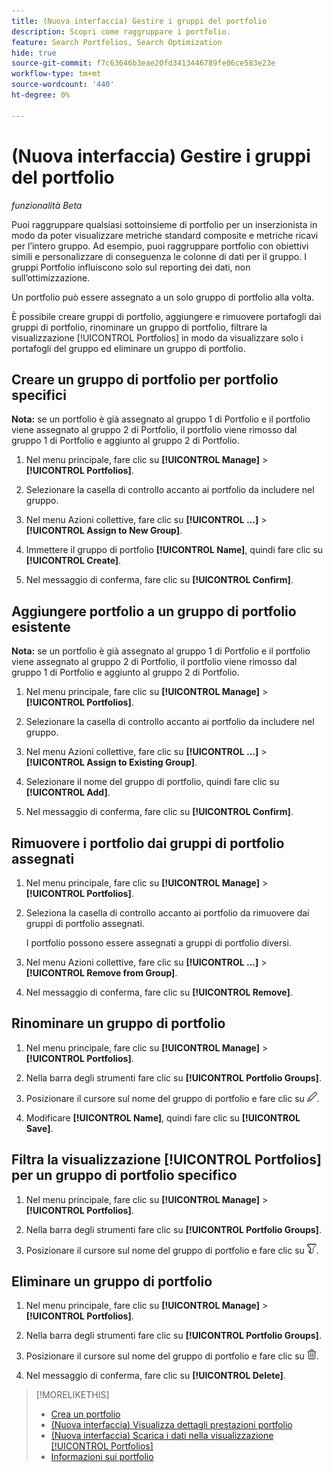 ```yaml
---
title: (Nuova interfaccia) Gestire i gruppi del portfolio
description: Scopri come raggruppare i portfolio.
feature: Search Portfolios, Search Optimization
hide: true
source-git-commit: f7c63646b3eae20fd3413446789fe06ce583e23e
workflow-type: tm+mt
source-wordcount: '440'
ht-degree: 0%

---
```


# (Nuova interfaccia) Gestire i gruppi del portfolio

*funzionalità Beta*

Puoi raggruppare qualsiasi sottoinsieme di portfolio per un inserzionista in modo da poter visualizzare metriche standard composite e metriche ricavi per l’intero gruppo. Ad esempio, puoi raggruppare portfolio con obiettivi simili e personalizzare di conseguenza le colonne di dati per il gruppo. I gruppi Portfolio influiscono solo sul reporting dei dati, non sull’ottimizzazione.

Un portfolio può essere assegnato a un solo gruppo di portfolio alla volta.

È possibile creare gruppi di portfolio, aggiungere e rimuovere portafogli dai gruppi di portfolio, rinominare un gruppo di portfolio, filtrare la visualizzazione [!UICONTROL Portfolios] in modo da visualizzare solo i portafogli del gruppo ed eliminare un gruppo di portfolio.

## Creare un gruppo di portfolio per portfolio specifici

**Nota:** se un portfolio è già assegnato al gruppo 1 di Portfolio e il portfolio viene assegnato al gruppo 2 di Portfolio, il portfolio viene rimosso dal gruppo 1 di Portfolio e aggiunto al gruppo 2 di Portfolio.

1. Nel menu principale, fare clic su **[!UICONTROL Manage]** > **[!UICONTROL Portfolios]**.

1. Selezionare la casella di controllo accanto ai portfolio da includere nel gruppo.

1. Nel menu Azioni collettive, fare clic su **[!UICONTROL ...]** > **[!UICONTROL Assign to New Group]**.

1. Immettere il gruppo di portfolio **[!UICONTROL Name]**, quindi fare clic su **[!UICONTROL Create]**.

1. Nel messaggio di conferma, fare clic su **[!UICONTROL Confirm]**.

## Aggiungere portfolio a un gruppo di portfolio esistente

**Nota:** se un portfolio è già assegnato al gruppo 1 di Portfolio e il portfolio viene assegnato al gruppo 2 di Portfolio, il portfolio viene rimosso dal gruppo 1 di Portfolio e aggiunto al gruppo 2 di Portfolio.

1. Nel menu principale, fare clic su **[!UICONTROL Manage]** > **[!UICONTROL Portfolios]**.

1. Selezionare la casella di controllo accanto ai portfolio da includere nel gruppo.

1. Nel menu Azioni collettive, fare clic su **[!UICONTROL ...]** > **[!UICONTROL Assign to Existing Group]**.

1. Selezionare il nome del gruppo di portfolio, quindi fare clic su **[!UICONTROL Add]**.

1. Nel messaggio di conferma, fare clic su **[!UICONTROL Confirm]**.

## Rimuovere i portfolio dai gruppi di portfolio assegnati

1. Nel menu principale, fare clic su **[!UICONTROL Manage]** > **[!UICONTROL Portfolios]**.

1. Seleziona la casella di controllo accanto ai portfolio da rimuovere dai gruppi di portfolio assegnati.

   I portfolio possono essere assegnati a gruppi di portfolio diversi.

1. Nel menu Azioni collettive, fare clic su **[!UICONTROL ...]** > **[!UICONTROL Remove from Group]**.

1. Nel messaggio di conferma, fare clic su **[!UICONTROL Remove]**.

## Rinominare un gruppo di portfolio

1. Nel menu principale, fare clic su **[!UICONTROL Manage]** > **[!UICONTROL Portfolios]**.

1. Nella barra degli strumenti fare clic su **[!UICONTROL Portfolio Groups]**.

1. Posizionare il cursore sul nome del gruppo di portfolio e fare clic su ![Rinomina gruppo Portfolio](/help/search-social-commerce/assets/edit-new.png "Rinomina gruppo Portfolio").

1. Modificare **[!UICONTROL Name]**, quindi fare clic su **[!UICONTROL Save]**.

## Filtra la visualizzazione [!UICONTROL Portfolios] per un gruppo di portfolio specifico

1. Nel menu principale, fare clic su **[!UICONTROL Manage]** > **[!UICONTROL Portfolios]**.

1. Nella barra degli strumenti fare clic su **[!UICONTROL Portfolio Groups]**.

1. Posizionare il cursore sul nome del gruppo di portfolio e fare clic su ![Filtra per gruppo Portfolio](/help/search-social-commerce/assets/filter-new.png "Filtra per gruppo Portfolio").

## Eliminare un gruppo di portfolio

1. Nel menu principale, fare clic su **[!UICONTROL Manage]** > **[!UICONTROL Portfolios]**.

1. Nella barra degli strumenti fare clic su **[!UICONTROL Portfolio Groups]**.

1. Posizionare il cursore sul nome del gruppo di portfolio e fare clic su ![Elimina gruppo Portfolio](/help/search-social-commerce/assets/delete-new.png "Elimina gruppo Portfolio").

1. Nel messaggio di conferma, fare clic su **[!UICONTROL Delete]**.

>[!MORELIKETHIS]
>
>* [Crea un portfolio](portfolio-create.md)
>* [(Nuova interfaccia) Visualizza dettagli prestazioni portfolio](portfolio-details.md)
>* [(Nuova interfaccia) Scarica i dati nella visualizzazione [!UICONTROL Portfolios]](portfolio-view-report.md)
>* [Informazioni sui portfolio](portfolio-about.md)
